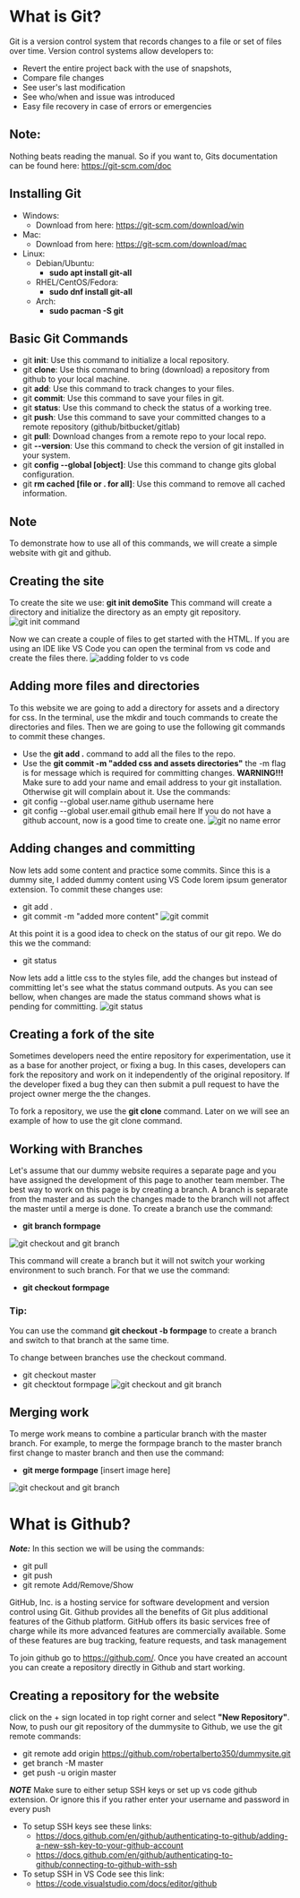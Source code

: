 # What is Git?
Git is a version control system that records changes to a file or set of files over time. Version control systems allow developers to:
* Revert the entire project back with the use of snapshots,
* Compare file changes
* See user's last modification
* See who/when and issue was introduced
* Easy file recovery in case of errors or emergencies
## Note:
Nothing beats reading the manual. So if you want to, Gits documentation can be found here:
https://git-scm.com/doc

## Installing Git
* Windows:
  * Download from here: https://git-scm.com/download/win
* Mac:
  * Download from here: https://git-scm.com/download/mac
* Linux:
    * Debian/Ubuntu:
      * **sudo apt install git-all**
    * RHEL/CentOS/Fedora:
      * **sudo dnf install git-all**
    * Arch:
      * **sudo pacman -S git**
## Basic Git Commands
* git **init**: Use this command to initialize a local repository.
* git **clone**: Use this command to bring (download) a repository from github to your local machine.
* git **add**: Use this command to track changes to your files.
* git **commit**: Use this command to save your files in git.
* git **status**: Use this command to check the status of a working tree.
* git **push**: Use this command to save your committed changes to a remote repository (github/bitbucket/gitlab)
* git **pull**: Download changes from a remote repo to your local repo.
* git **--version**: Use this command to check the version of git installed in your system.
* git **config --global [object]**: Use this command to change gits global configuration.
* git **rm cached [file or . for all]**: Use this command to remove all cached information.
## Note
To demonstrate how to use all of this commands, we will create a simple website with git and github.

## Creating the site
To create the site we use:
**git init demoSite**
This command will create a directory and initialize the directory as an empty git repository.
![git init command](https://github.com/ra559/gitcollab/blob/gitnotes/images/gitInitDemosite.png)

Now we can create a couple of files to get started with the HTML. If you are using an IDE like VS Code you can open the terminal from vs code and create the files there. 
![adding folder to vs code](https://github.com/ra559/gitcollab/blob/gitnotes/images/adding_folder_to_vs_code.gif)

## Adding more files and directories
To this website we are going to add a directory for assets and a directory for css. In the terminal, use the mkdir and touch commands to create the directories and files. Then we are going to use the following git commands to commit these changes.
* Use the **git add .** command to add all the files to the repo.
* Use the **git commit -m "added css and assets directories"** the -m flag is for message which is required for committing changes.
**WARNING!!!**
Make sure to add your name and email address to your git installation. Otherwise git will complain about  it.
Use the commands:
* git config --global user.name github username here
* git config --global user.email github email here
If you do not have a github account, now is a good time to create one.
![git no name error](https://github.com/ra559/gitcollab/blob/gitnotes/images/git_no_name_error.png)
## Adding changes and committing
Now lets add some content and practice some commits. Since this is a dummy site, I added dummy content using VS Code lorem ipsum generator extension.
To commit these changes use:
* git add . 
* git commit -m "added more content"
![git commit](https://github.com/ra559/gitcollab/blob/gitnotes/images/git_commit.png)

At this point it is a good idea to check on the status of our git repo. We do this we the command:
* git status

Now lets add a little css to the styles file, add the changes but instead of committing let's see what the status command outputs. As you can see bellow, when changes are made the status command shows what is pending for committing.
![git status](https://github.com/ra559/gitcollab/blob/gitnotes/images/git_status.png)

## Creating a fork of the site
Sometimes developers need the entire repository for experimentation, use it as a base for another project, or fixing a bug. In this cases, developers can fork the repository and work on it independently of the original repository. If the developer fixed a bug they can then submit a pull request to have the project owner merge the the changes.

To fork a repository, we use the **git clone** command. Later on we will see an example of how to use the git clone command.

## Working with Branches
Let's assume that our dummy website requires a separate page and you have assigned the development of this page to another team member. The best way to work on this page is by creating a branch. A branch is separate from the master and as such the changes made to the branch will not affect the master until a merge is done. To create a branch use the command:
* **git branch formpage**

![git checkout and git branch](https://github.com/ra559/gitcollab/blob/gitnotes/images/git_branch.png)
 
This command will create a branch but it will not switch your working environment to such branch. For that we use the command:
* **git checkout formpage**
### Tip:
You can use the command **git checkout -b formpage** to create a branch and switch to that branch at the same time.

To change between branches use the checkout command.
* git checkout master
* git checktout formpage
![git checkout and git branch](https://github.com/ra559/gitcollab/blob/gitnotes/images/git_checkout.gif)

## Merging work
To merge work means to combine a particular branch with the master branch. For example, to merge the formpage branch to the master branch first change to master branch and then use the command:
* **git merge formpage**
[insert image here]


![git checkout and git branch](https://github.com/ra559/gitcollab/blob/gitnotes/images/git_merge.png)

# What is Github?
**_Note:_** In this section we will be using the commands:
* git pull
* git push
* git remote Add/Remove/Show

GitHub, Inc. is a hosting service for software development and version control using Git. Github provides	all the benefits of Git plus additional features of the Github platform. GitHub offers its basic services free of charge while its more advanced features are commercially available. Some of these features are bug tracking, feature requests, and task management

To join github go to https://github.com/. Once you have created an account you can create a repository directly in Github and start working.



## Creating a repository for the website
click on the + sign located in top right corner and select **"New Repository"**. Now, to push our git repository of the dummysite to Github, we use the git remote commands: 
* git remote add origin https://github.com/robertalberto350/dummysite.git
* get branch -M master
* get push -u origin master

**_NOTE_**
Make sure to either setup SSH keys or set up vs code github extension. Or ignore this if you rather enter your username and password in every push 
* To setup SSH keys see these links:
  * https://docs.github.com/en/github/authenticating-to-github/adding-a-new-ssh-key-to-your-github-account
  * https://docs.github.com/en/github/authenticating-to-github/connecting-to-github-with-ssh
* To setup SSH in VS Code see this link:
  * https://code.visualstudio.com/docs/editor/github



